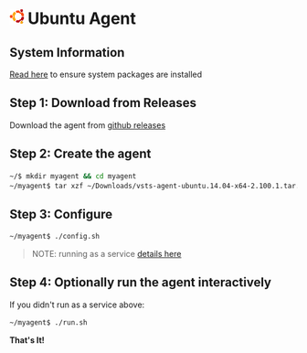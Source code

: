 # ![ubuntu](../ubuntu_med.png) Ubuntu Agent

## System Information

[Read here](../preview/latebreaking.md) to ensure system packages are installed

## Step 1: Download from Releases

Download the agent from [github releases](https://github.com/Microsoft/vsts-agent/releases/tag/v2.100.1)

## Step 2: Create the agent

```bash
~/$ mkdir myagent && cd myagent
~/myagent$ tar xzf ~/Downloads/vsts-agent-ubuntu.14.04-x64-2.100.1.tar.gz
```
## Step 3: Configure

```bash
~/myagent$ ./config.sh

```

> NOTE: running as a service [details here](nixsvc.md)

## Step 4: Optionally run the agent interactively

If you didn't run as a service above:

```bash
~/myagent$ ./run.sh
```

**That's It!**  
